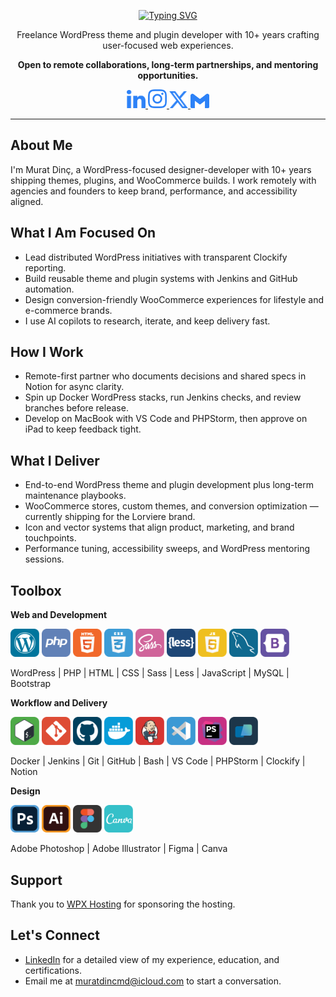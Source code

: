 ﻿<div align="center">

[![Typing SVG](https://readme-typing-svg.demolab.com?font=Montserrat&pause=500&size=35&color=2D82F7&random=false&width=360&lines=Hello+%F0%9F%91%8B+I'm+Murat)](https://git.io/typing-svg)

</div>

<div align="center">
  <p>Freelance WordPress theme and plugin developer with 10+ years crafting user-focused web experiences.</p>
  <p><strong>Open to remote collaborations, long-term partnerships, and mentoring opportunities.</strong></p>
</div>

<div align="center">
  <a target="_blank" href="https://www.linkedin.com/in/muratdincmd/">
    <img alt="LinkedIn" width="30" src="https://raw.githubusercontent.com/muratdincmd/muratdincmd/main/img/blue/linkedin.svg" />
  </a>
  <a target="_blank" href="https://www.instagram.com/muratdincmd/">
    <img alt="Instagram" width="30" src="https://raw.githubusercontent.com/muratdincmd/muratdincmd/main/img/blue/instagram.svg" />
  </a>
  <a target="_blank" href="https://x.com/MuratDincMD">
    <img alt="X" width="30" src="https://raw.githubusercontent.com/muratdincmd/muratdincmd/main/img/blue/x.svg" />
  </a>
  <a target="_blank" href="mailto:muratdincmd@icloud.com">
    <img alt="Email" width="30" src="https://raw.githubusercontent.com/muratdincmd/muratdincmd/main/img/blue/gmail.svg" />
  </a>
</div>

---

## About Me

I'm Murat Din&ccedil;, a WordPress-focused designer-developer with 10+ years shipping themes, plugins, and WooCommerce builds. I work remotely with agencies and founders to keep brand, performance, and accessibility aligned.

## What I Am Focused On

- Lead distributed WordPress initiatives with transparent Clockify reporting.
- Build reusable theme and plugin systems with Jenkins and GitHub automation.
- Design conversion-friendly WooCommerce experiences for lifestyle and e-commerce brands.
- I use AI copilots to research, iterate, and keep delivery fast.

## How I Work

- Remote-first partner who documents decisions and shared specs in Notion for async clarity.
- Spin up Docker WordPress stacks, run Jenkins checks, and review branches before release.
- Develop on MacBook with VS Code and PHPStorm, then approve on iPad to keep feedback tight.

## What I Deliver

- End-to-end WordPress theme and plugin development plus long-term maintenance playbooks.
- WooCommerce stores, custom themes, and conversion optimization &mdash; currently shipping for the Lorviere brand.
- Icon and vector systems that align product, marketing, and brand touchpoints.
- Performance tuning, accessibility sweeps, and WordPress mentoring sessions.

## Toolbox

**Web and Development**  
<p align="left">
  <img alt="WordPress" width="46" src="https://raw.githubusercontent.com/muratdincmd/muratdincmd/main/img/wordpress.svg" />
  <img alt="PHP" width="46" src="https://raw.githubusercontent.com/muratdincmd/muratdincmd/main/img/php.svg" />
  <img alt="HTML5" width="46" src="https://raw.githubusercontent.com/muratdincmd/muratdincmd/main/img/html5.svg" />
  <img alt="CSS3" width="46" src="https://raw.githubusercontent.com/muratdincmd/muratdincmd/main/img/css3.svg" />
  <img alt="Sass" width="46" src="https://raw.githubusercontent.com/muratdincmd/muratdincmd/main/img/sass.svg" />
  <img alt="Less" width="46" src="https://raw.githubusercontent.com/muratdincmd/muratdincmd/main/img/less.svg" />
  <img alt="JavaScript" width="46" src="https://raw.githubusercontent.com/muratdincmd/muratdincmd/main/img/javascript.svg" />
  <img alt="MySQL" width="46" src="https://raw.githubusercontent.com/muratdincmd/muratdincmd/main/img/mysql.svg" />
  <img alt="Bootstrap" width="46" src="https://raw.githubusercontent.com/muratdincmd/muratdincmd/main/img/bootstrap.svg" />
</p>
<p>WordPress | PHP | HTML | CSS | Sass | Less | JavaScript | MySQL | Bootstrap</p>

**Workflow and Delivery**  
<p align="left">
  <img alt="Bash" width="46" src="https://raw.githubusercontent.com/muratdincmd/muratdincmd/main/img/bash-terminal.svg" />
  <img alt="Git" width="46" src="https://raw.githubusercontent.com/muratdincmd/muratdincmd/main/img/git.svg" />
  <img alt="GitHub" width="46" src="https://raw.githubusercontent.com/muratdincmd/muratdincmd/main/img/github.svg" />
  <img alt="Docker" width="46" src="https://raw.githubusercontent.com/muratdincmd/muratdincmd/main/img/docker.svg" />
  <img alt="Jenkins" width="46" src="https://raw.githubusercontent.com/muratdincmd/muratdincmd/main/img/Jenkins.svg" />
  <img alt="Visual Studio Code" width="46" src="https://raw.githubusercontent.com/muratdincmd/muratdincmd/main/img/visual-studio-code.svg" />
  <img alt="PHPStorm" width="46" src="https://raw.githubusercontent.com/muratdincmd/muratdincmd/main/img/phpstorm.svg" />
  <img alt="Warp" width="46" src="https://raw.githubusercontent.com/muratdincmd/muratdincmd/main/img/warp.svg" />
</p>
<p>Docker | Jenkins | Git | GitHub | Bash | VS Code | PHPStorm | Clockify | Notion</p>

**Design**  
<p align="left">
  <img alt="Adobe Photoshop" width="46" src="https://raw.githubusercontent.com/muratdincmd/muratdincmd/main/img/photoshop.svg" />
  <img alt="Adobe Illustrator" width="46" src="https://raw.githubusercontent.com/muratdincmd/muratdincmd/main/img/illustrator.svg" />
  <img alt="Figma" width="46" src="https://raw.githubusercontent.com/muratdincmd/muratdincmd/main/img/figma.svg" />
  <img alt="Canva" width="46" src="https://raw.githubusercontent.com/muratdincmd/muratdincmd/main/img/canva.svg" />
</p>
<p>Adobe Photoshop | Adobe Illustrator | Figma | Canva</p>

## Support

Thank you to [WPX Hosting](https://wpx.net) for sponsoring the hosting.

## Let's Connect

- [LinkedIn](https://www.linkedin.com/in/muratdincmd/) for a detailed view of my experience, education, and certifications.
- Email me at [muratdincmd@icloud.com](mailto:muratdincmd@icloud.com) to start a conversation.